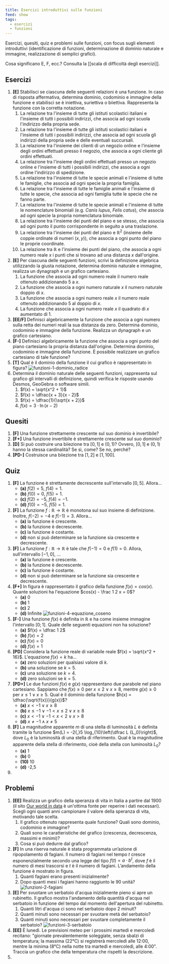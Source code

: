 ```yaml
---
title: Esercizi introduttivi sulle funzioni
feed: show
tags:
  - esercizi
  - funzioni
---
```

Esercizi, quesiti, quiz e problemi sulle funzioni, con focus sugli elementi introduttivi (identificazione di funzioni, determinazione di dominio naturale e immagine, realizzazione di semplici grafici).

Cosa significano E, F, ecc.? Consulta la [[scala di difficoltà degli esercizi]].
## Esercizi

1. **[E]** Stabilisci se ciascuna delle seguenti relazioni è una funzione. In caso di risposta affermativa, determina dominio, codominio e immagine della funzione e stabilisci se è iniettiva, suriettiva o biiettiva. Rappresenta la funzione con la corretta notazione.
	1. La relazione tra l'insieme di tutte gli istituti scolastici italiani e l'insieme di tutti i possibili indirizzi, che associa ad ogni scuola l'indirizzo della propria sede.
	2. La relazione tra l'insieme di tutte gli istituti scolastici italiani e l'insieme di tutti i possibili indirizzi, che associa ad ogni scuola gli indirizzi della propria sede e delle eventuali succursali.
	3. La relazione tra l'insieme dei clienti di un negozio online e l'insieme degli ordini effettuati presso il negozio, che associa a ogni cliente gli ordini effettuati.
	4. La relazione tra l'insieme degli ordini effettuati presso un negozio online e l'insieme di tutti i possibili indirizzi, che associa a ogni ordine l'indirizzo di spedizione.
	5. La relazione tra l'insieme di tutte le specie animali e l'insieme di tutte le famiglie, che associa ad ogni specie la propria famiglia.
	6. La relazione tra l'insieme di tutte le famiglie animali e l'insieme di tutte le specie, che associa ad ogni famiglia tutte le specie che ne fanno parte.
	7. La relazione tra l'insieme di tutte le specie animali e l'insieme di tutte le nomenclature binomiali (e.g. *Canis lupus*, *Felis catus*), che associa ad ogni specie la propria nomenclatura binomiale.
	8. La relazione tra l'insieme dei punti del piano e se stesso, che associa ad ogni punto il punto corrispondente in seguito a una traslazione.
	9. La relazione tra l'insieme dei punti del piano e $\mathbb{R}^2$ (insieme delle coppie ordinate di numeri $(x, y)$), che associa a ogni punto del piano le proprie coordinate.
	10. La relazione tra $\mathbb{R}$ e l'insieme dei punti del piano, che associa a ogni numero reale $x$ i punti che si trovano ad una distanza $x$ dall'origine.
2. **[E]** Per ciascuna delle seguenti funzioni, scrivi la definizione algebrica utilizzando la giusta notazione, determina dominio naturale e immagine, realizza un dynagraph e un grafico cartesiano.
	1. La funzione che associa ad ogni numero reale  il numero reale ottenuto addizionando 5 a $x$.
	2. La funzione che associa a ogni numero naturale $x$ il numero naturale doppio di $x$.
	3. La funzione che associa a ogni numero reale $x$ il numero reale ottenuto addizionando 5 al doppio di $x$.
	4. La funzione che associa a ogni numero reale $x$ il quadrato di $x$ aumentato di 1.
3. **[EE/F]** Definisci algebricamente la funzione che associa a ogni numero sulla retta dei numeri reali la sua distanza da zero. Determina dominio, codominio e immagine della funzione. Realizza un dynagraph e un grafico cartesiano.
4. **[F-]** Definisci algebricamente la funzione che associa a ogni punto del piano cartesiano la propria distanza dall'origine. Determina dominio, codominio e immagine della funzione. È possibile realizzare un grafico cartesiano di tale funzione?
5. **[T]** Qual è il dominio della funzione il cui grafico è rappresentato in figura?
   ![funzioni-1-dominio_radice](/sinc/images/funzioni-1-dominio_radice.svg)
6. Determina il dominio naturale delle seguenti funzioni, rappresenta sul grafico gli intervalli di definizione, quindi verifica le risposte usando Desmos, GeoGebra o software simili.
	1. $f(x) = \sqrt{x^2 + 1}$
	2. $f(x) = \dfrac{x + 3}{x - 2}$
	3. $f(x) = \dfrac{1}{\sqrt{x + 2}}$
	4. $f(x) = 3 \cdot \ln(x - 2)$

## Quesiti

1. **[F]** Una funzione strettamente crescente sul suo dominio è invertibile?
2. **[F+]** Una funzione invertibile è strettamente crescente sul suo dominio?
3. **[D]** Si può costruire una biiezione tra $[0, 1]$ e $(0, 1)$? Ovvero, $[0, 1]$ e $(0, 1)$ hanno la stessa cardinalità? Se sì, come? Se no, perché?
4. **[PD-]** Costruisce una biiezione tra $[1, 2]$ e $[1, 100]$.

## Quiz

1. **[F]** La funzione  è strettamente decrescente sull'intervallo $[0, 5]$. Allora...
	- **(a)** $f(2) = 5$, $f(4) = 1$.
	- **(b)** $f(0) = 0$, $f(5) = 1$.
	- **(c)** $f(2) = -5$, $f(4) = -1$.
	- **(d)** $f(0) = -5$, $f(5) = 1$.
2. **[F]** La funzione $f : \mathbb{R} \to \mathbb{R}$ è monotona sul suo insieme di definizione. Inoltre, $f(-2) = -4$ e $f(-1) = 3$. Allora...
	- **(a)** la funzione è crescente.
	- **(b)** la funzione è decrescente.
	- **(c)** la funzione è costante.
	- **(d)** non si può determinare se la funzione sia crescente e decrescente.
3. **[F]** La funzione $f : \mathbb{R} \to \mathbb{R}$ è tale che $f(-1) = 0$ e $f(1) = 0$. Allora, sull'intervallo $[-1, 0]$, ...
	- **(a)** la funzione è crescente.
	- **(b)** la funzione è decrescente.
	- **(c)** la funzione è costante.
	- **(d)** non si può determinare se la funzione sia crescente e decrescente.
4. **[F+]** In figura è rappresentato il grafico della funzione $f(x)= cos(x)$. Quante soluzioni ha l'equazione $cos(x) - \frac 1 2 x = 0$?
	- **(a)** 0
	- **(b)** 1
	- **(c)** 2
	- **(d)** Infinite
	![funzioni-4-equazione_coseno](/sinc/images/funzioni-4-equazione_coseno.svg)
5. **[F-]** Una funzione $f(x)$ è definita in $\mathbb{R}$ e ha come insieme immagine l'intervallo $[0; 1]$. Quale delle seguenti equazioni non ha soluzione?
	- **(a)** $f(x) = \dfrac 1 2$
	- **(b)** $f(x) = 2$
	- **(c)** $f(x) = 0$
	- **(d)** $f(x) = 1$
6. **[PD]** Considera la funzione reale di variabile reale $f(x) = \sqrt{x^2 + 16}$. L'equazione $f(x) = k$ ha...
	- **(a)** zero soluzioni per qualsiasi valore di $k$.
	- **(b)** una soluzione se $k = 5$.
	- **(c)** una soluzione se $k = 4$.
	- **(d)** zero soluzioni se $k = 5$.
7. **[PD+]** Le due funzioni $f(x)$ e $g(x)$ rappresentano due parabole nel piano cartesiano. Sappiamo che $f(x) \geq 0$ per $x \leq 2 \lor x \geq 8$, mentre $g(x) \geq 0$ per $x \leq 1 \lor x \geq 5$. Qual è il dominio della funzione $h(x) = \dfrac{\sqrt{f(x)}}{g(x)}$?
	- **(a)** $x < -1 \lor x \geq 8$
	- **(b)** $x \leq -1 \lor -1 < x \leq 2 \lor x \geq 8$
	- **(c)** $x < -1 \lor -1 < x < 2 \lor x > 8$
	- **(d)** $x \neq -1 \land x \neq 5$
8. **[F]** La magnitudine apparente $m$ di una stella di luminosità $L$ è definita tramite la funzione $m(L) = -2{,}5 \log_{10}\left(\dfrac L {L_0}\right)$, dove $L_0$ è la luminosità di una stella di riferimento. Qual è la magnitudine apparente della stella di riferimento, cioè della stella con luminosità $L_0$?
	- **(a)** 1
	- **(b)** 0
	- **(10)** 10
	- **(d)** -2,5
9. 

## Problemi

1. **[EE]** Realizza un grafico della speranza di vita in Italia a partire dal 1900 (il sito [Our world in data](https://ourworldindata.org/) è un'ottima fonte per reperire i dati necessari). Scegli ogni quanti anni campionare il valore della speranza di vita, motivando tale scelta.
	1. Il grafico ottenuto rappresenta quale funzione? Quali sono dominio, codominio e immagine?
	2. Quali sono le caratteristiche del grafico (crescenza, decrescenza, massimi e minimi)?
	3. Cosa si può dedurre dal grafico?
2.  **[F]** In una riserva naturale è stata programmata un’azione di ripopolamento di fagiani. Il numero di fagiani nel tempo $t$ cresce esponenzialmente secondo una legge del tipo $f(t)=a \cdot b^t$, dove $f$ è il numero di mesi trascorsi e $t$ è il numero di fagiani. L’andamento della funzione è mostrato in figura.
	1. Quanti fagiani erano presenti inizialmente?
	2. Dopo quanti mesi i fagiani hanno raggiunto le 90 unità?
![funzioni-2-fagiani](/sinc/images/funzioni-2-fagiani.svg)
3. **[E]** Per svuotare un serbatoio d'acqua inizialmente pieno si apre un rubinetto. Il grafico mostra l'andamento della quantità d'acqua nel serbatoio in funzione del tempo dal momento dell'apertura del rubinetto.
	1. Quanti litri d'acqua ci sono nel serbatoio dopo 2 minuit?
	2. Quanti minuti sono necessari per svuotare metà del serbatoio?
	3. Quanti minuti sono necessari per svuotare completamente il serbatoio?
   ![funzioni-3-serbatoio](/sinc/images/funzioni-3-serbatoio.svg)
4. **[EE]** È lunedì. Le previsioni meteo per i prossimi martedì e mercoledì recitano: "giornate prevalentemente soleggiate, senza sbalzi di temperatura; la massima (22°C) si registrerà mercoledì alle 12:00, mentre la minima (8°C) nella notte tra martedì e mercoledì, alle 4:00". Traccia un grafico che della temperatura che rispetti la descrizione.
5. 